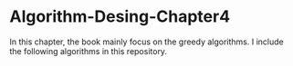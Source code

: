 # Algorithm-Desing-Chapter4

In this chapter, the book mainly focus on the greedy algorithms. I include the following algorithms in this repository.
